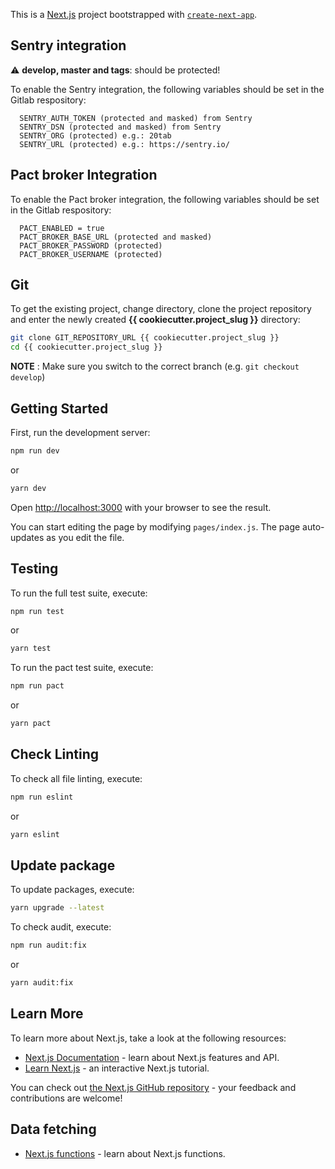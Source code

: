 This is a [Next.js](https://nextjs.org/) project bootstrapped with [`create-next-app`](https://github.com/vercel/next.js/tree/canary/packages/create-next-app).

## Sentry integration
:warning: **develop, master and tags**: should be protected!

To enable the Sentry integration, the following variables should be set in the Gitlab respository:
```git
  SENTRY_AUTH_TOKEN (protected and masked) from Sentry
  SENTRY_DSN (protected and masked) from Sentry
  SENTRY_ORG (protected) e.g.: 20tab
  SENTRY_URL (protected) e.g.: https://sentry.io/
```

## Pact broker Integration
To enable the Pact broker integration, the following variables should be set in the Gitlab respository:
```git
  PACT_ENABLED = true
  PACT_BROKER_BASE_URL (protected and masked)
  PACT_BROKER_PASSWORD (protected)
  PACT_BROKER_USERNAME (protected)
```

## Git

To get the existing project, change directory, clone the project repository and enter the newly created **{{ cookiecutter.project_slug }}** directory:

```bash
git clone GIT_REPOSITORY_URL {{ cookiecutter.project_slug }}
cd {{ cookiecutter.project_slug }}
```

**NOTE** : Make sure you switch to the correct branch (e.g. `git checkout develop`)
## Getting Started

First, run the development server:

```bash
npm run dev
```
or
```bash
yarn dev
```

Open [http://localhost:3000](http://localhost:3000) with your browser to see the result.

You can start editing the page by modifying `pages/index.js`. The page auto-updates as you edit the file.

## Testing

To run the full test suite, execute:

```bash
npm run test
```
or
```bash
yarn test
```

To run the pact test suite, execute:

```bash
npm run pact
```
or
```bash
yarn pact
```

## Check Linting

To check all file linting, execute:

```bash
npm run eslint
```
or
```bash
yarn eslint
```

## Update package

To update packages, execute:

```bash
yarn upgrade --latest
```

To check audit, execute:

```bash
npm run audit:fix
```
or
```bash
yarn audit:fix
```

## Learn More

To learn more about Next.js, take a look at the following resources:

- [Next.js Documentation](https://nextjs.org/docs) - learn about Next.js features and API.
- [Learn Next.js](https://nextjs.org/learn) - an interactive Next.js tutorial.

You can check out [the Next.js GitHub repository](https://github.com/vercel/next.js/) - your feedback and contributions are welcome!

## Data fetching

- [Next.js functions](https://nextjs.org/docs/basic-features/data-fetching) - learn about Next.js functions.
